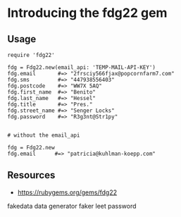 # Introducing the fdg22 gem

## Usage

    require 'fdg22'

    fdg = Fdg22.new(email_api: 'TEMP-MAIL-API-KEY')
    fdg.email       #=> "2frsciy566fjax@popcornfarm7.com" 
    fdg.sms         #=> "447938556403" 
    fdg.postcode    #=> "WW7X 5AQ" 
    fdg.first_name  #=> "Benito" 
    fdg.last_name   #=> "Hessel" 
    fdg.title       #=> "Pres." 
    fdg.street_name #=> "Senger Locks"
    fdg.password    #=> "R3g3nt@Str1py"   


    # without the email_api

    fdg = Fdg22.new
    fdg.email      #=> "patricia@kuhlman-koepp.com" 

## Resources

* https://rubygems.org/gems/fdg22

fakedata data generator faker leet password 
